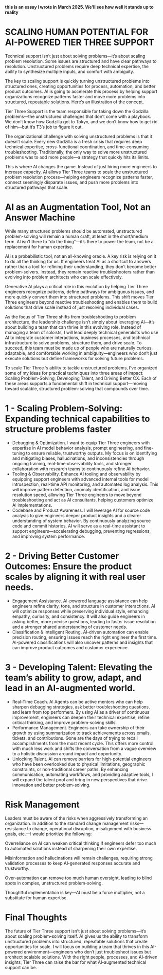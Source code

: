 **this is an essay I wrote in March 2025. We'll see how well it stands up to reality**

# SCALING HUMAN POTENTIAL FOR AI-POWERED TIER THREE SUPPORT

Technical support isn’t just about solving problems—it’s about scaling problem resolution. Some issues are structured and have clear pathways to resolution. Unstructured problems require deep technical expertise, the ability to synthesize multiple inputs, and comfort with ambiguity.

The key to scaling support is quickly turning unstructured problems into structured ones, creating opportunities for process, automation, and better product outcomes. AI is going to accelerate this process by helping support organizations recognize patterns faster and move more problems into structured, repeatable solutions. Here’s an illustration of the concept.

Tier Three Support is the team responsible for taking down the Godzilla problems—the unstructured challenges that don’t come with a playbook. We don’t know how Godzilla got to Tokyo, and we don’t know how to get rid of him—but it’s T3’s job to figure it out.

The organizational challenge with solving unstructured problems is that it doesn’t scale. Every new Godzilla is a fresh crisis that requires deep technical expertise, cross-functional coordination, and time-consuming troubleshooting. Traditionally, the only way to solve more unstructured problems was to add more people—a strategy that quickly hits its limits.

This is where AI changes the game. Instead of just hiring more engineers to increase capacity, AI allows Tier Three teams to scale the unstructured problem resolution process—helping engineers recognize patterns faster, connect seemingly disparate issues, and push more problems into structured pathways that scale.

# AI as an Augmentation Tool, Not an Answer Machine

While many structured problems should be automated, unstructured problem-solving will remain a human craft, at least in the short/medium term. AI isn’t there to “do the thing”—it’s there to power the team, not be a replacement for human expertise.

AI is a probabilistic tool, not an all-knowing oracle. A key risk is relying on it to do all the thinking for us. If engineers treat AI as a shortcut to answers rather than a tool for refining their understanding, they don’t become better problem-solvers. Instead, they remain reactive troubleshooters rather than evolving into problem architects who can scale effectively.

Generative AI plays a critical role in this evolution by helping Tier Three engineers recognize patterns, define pathways for ambiguous issues, and more quickly convert them into structured problems. This shift moves Tier Three engineers beyond reactive troubleshooting and enables them to build solutions that drive scale instead of just resolving individual cases.

As the focus of Tier Three shifts from troubleshooting to problem architecture, the leadership challenge isn’t simply about leveraging AI—it’s about building a team that can thrive in this evolving role. Instead of managing a team of soloists, I will lead deeply technical generalists who use AI to integrate customer interactions, business processes, and technical infrastructure to solve problems, structure them, and drive scale. To succeed, this team must be made up of people who are naturally curious, adaptable, and comfortable working in ambiguity—engineers who don’t just execute solutions but define frameworks for solving future problems.

To scale Tier Three ’s ability to tackle unstructured problems, I’ve organized some of my ideas for practical techniques into three areas of impact: Scaling Problem-Solving, Developing Talent, and Driving Better CX. Each of these areas supports a fundamental shift in technical support—moving toward scalable, structured problem-solving that compounds over time.

# 1 - Scaling Problem-Solving: Expanding technical capabilities to structure problems faster

- Debugging & Optimization. I want to equip Tier Three engineers with expertise in AI model behavior analysis, prompt engineering, and fine-tuning to ensure reliable, trustworthy outputs. My focus is on identifying and mitigating biases, hallucinations, and inconsistencies through ongoing training, real-time observability tools, and stronger collaboration with research teams to continuously refine AI behavior.
- Tooling & Observability. Enhance AI tooling and observability by equipping support engineers with advanced internal tools for model introspection, real-time API monitoring, and automated log analysis. This will improve pattern detection, anomaly identification, and issue resolution speed, allowing Tier Three engineers to move beyond troubleshooting and act as AI consultants, helping customers optimize AI implementations.
- Codebase and Product Awareness. I will leverage AI for source code analysis to give engineers deeper product insights and a clearer understanding of system behavior. By continuously analyzing source code and commit histories, AI will serve as a real-time assistant to support engineers—accelerating debugging, preventing regressions, and improving system performance.

# 2 - Driving Better Customer Outcomes: Ensure the product scales by aligning it with real user needs.

- Engagement Assistance. AI-powered language assistance can help engineers refine clarity, tone, and structure in customer interactions. AI will optimize responses while preserving individual style, enhancing empathy, curiosity, and consistency. It will also guide engineers in asking better, more precise questions, leading to faster issue resolution and a stronger shared understanding of customer needs.
- Classification & Intelligent Routing. AI-driven automation can enable precision routing, ensuring issues reach the right engineer the first time. AI-powered classifications will also uncover patterns and insights that can improve product outcomes and customer experience.

# 3 - Developing Talent: Elevating the team’s ability to grow, adapt, and lead in an AI-augmented world.

- Real-Time Coach. AI Agents can be active mentors who can help sharpen debugging strategies, ask better troubleshooting questions, and learn from top performers. By using AI as a driver of continuous improvement, engineers can deepen their technical expertise, refine critical thinking, and improve problem-solving skills.
- Performance Management. Engineers can take ownership of their growth by using summarization to track achievements across emails, tickets, and contributions. Gone are the days of trying to recall accomplishments from the most recent cycle. This offers more control with much less work and shifts the conversation from a vague overview to a holistic discussion around impact and opportunity.
- Unlocking Talent. AI can remove barriers for high-potential engineers who have been overlooked due to physical limitations, geographic constraints, or non-traditional career paths. By enhancing communication, automating workflows, and providing adaptive tools, I will expand the talent pool and bring in new perspectives that drive innovation and better problem-solving.

# Risk Management

Leaders must be aware of the risks when aggressively transforming an organization. In addition to the standard change management risks—resistance to change, operational disruption, misalignment with business goals, etc.—I would prioritize the following:

Overreliance on AI can weaken critical thinking if engineers defer too much to automated solutions instead of sharpening their own expertise.

Misinformation and hallucinations will remain challenges, requiring strong validation processes to keep AI-generated responses accurate and trustworthy.

Over-automation can remove too much human oversight, leading to blind spots in complex, unstructured problem-solving.

Thoughtful implementation is key—AI must be a force multiplier, not a substitute for human expertise.

# Final Thoughts

The future of Tier Three support isn’t just about solving problems—it’s about scaling problem-solving itself. AI gives us the ability to transform unstructured problems into structured, repeatable solutions that create opportunities for scale. I will focus on building a team that thrives in this AI-powered environment—engineers who don’t just troubleshoot issues but architect scalable solutions. With the right people, processes, and AI-driven insights, Tier Three can raise the bar for what AI-augmented technical support can be.
